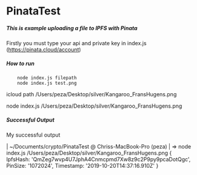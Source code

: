 # PinataTest
##### This is example uploading a file to IPFS with Pinata
Firstly  you must type your api and private key in index.js (https://pinata.cloud/account)
##### How to run

```
    node index.js filepath 
    node index.js test.png 

```



icloud path
/Users/peza/Desktop/silver/Kangaroo_FransHugens.png


node index.js /Users/peza/Desktop/silver/Kangaroo_FransHugens.png


##### Successful Output



My successful output

| ~/Documents/crypto/PinataTest @ Chriss-MacBook-Pro (peza)
| => node index.js /Users/peza/Desktop/silver/Kangaroo_FransHugens.png
{ IpfsHash: 'QmZeg7wvp4U7JphA4Cnmcpmd7Xw8z9c2P9py9pcaDotQgc',
  PinSize: '1072024',
  Timestamp: '2019-10-20T14:37:16.910Z' }